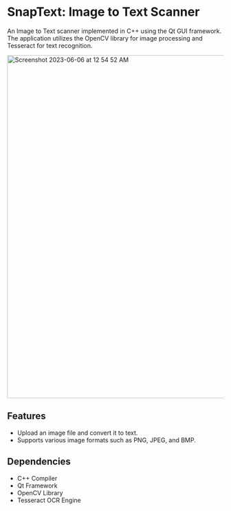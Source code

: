 # SnapText: Image to Text Scanner
An Image to Text scanner implemented in C++ using the Qt GUI framework. 
The application utilizes the OpenCV library for image processing and Tesseract for text recognition.

<img width="799" alt="Screenshot 2023-06-06 at 12 54 52 AM" src="https://github.com/edwinlam0719/SnapText/assets/54792120/262c1fdd-341e-4026-a67e-d15ec2f0d4d8">


## Features
- Upload an image file and convert it to text.
- Supports various image formats such as PNG, JPEG, and BMP.

## Dependencies
- C++ Compiler
- Qt Framework
- OpenCV Library
- Tesseract OCR Engine




